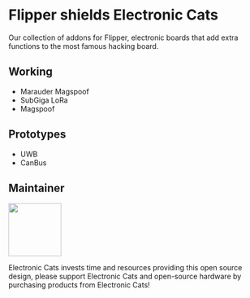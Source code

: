 # Flipper shields Electronic Cats
  Our collection of addons for Flipper, electronic boards that add extra functions to the most famous hacking board.

## Working
- Marauder Magspoof
- SubGiga LoRa
- Magspoof
  
 ## Prototypes
- UWB
- CanBus

## Maintainer

<a
href="https://github.com/sponsors/ElectronicCats">

<img  src="https://electroniccats.com/wp-content/uploads/2020/07/Badge_GHS.png"  height="104" />

</a>

Electronic Cats invests time and resources providing this open source design, please support Electronic Cats and open-source hardware by purchasing products from Electronic Cats!

[Agregando el link como referencia]: <https://github.com/ElectronicCats/Template-Project-KiCAD-CI>
